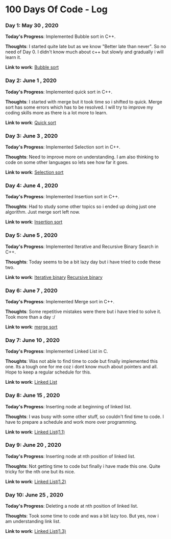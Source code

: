# 100 Days Of Code - Log

### Day 1: May 30 , 2020

**Today's Progress**: Implemented Bubble sort in C++.

**Thoughts**: I started quite late but as we know "Better late than never". So no need of Day 0. I didn't know much about c++ but slowly and gradually i will learn it.

**Link to work**: [Bubble sort](https://github.com/IamRahul16/Somecodes/blob/master/bubble.cpp)

### Day 2: June 1 , 2020

**Today's Progress**: Implemented quick sort in C++.

**Thoughts**: I started with merge but it took time so i shifted to quick. Merge sort has some errors which has to be resolved.
I will try to improve my coding skills more as there is a lot more to learn.

**Link to work**: [Quick sort](https://github.com/IamRahul16/Somecodes/blob/master/quick.cpp)

### Day 3: June 3 , 2020

**Today's Progress**: Implemented Selection sort in C++.

**Thoughts**: Need to improve more on understanding. I am also thinking to code on some other languages so lets see how far it goes.

**Link to work**: [Selection sort](https://github.com/IamRahul16/Somecodes/blob/master/selection_sort.cpp)

### Day 4: June 4 , 2020

**Today's Progress**: Implemented Insertion sort in C++.

**Thoughts**: Had to study some other topics so i ended up doing just one algorithm. Just merge sort left now.

**Link to work**: [Insertion sort](https://github.com/IamRahul16/Somecodes/blob/master/insertion_sort.cpp)

### Day 5: June 5 , 2020

**Today's Progress**: Implemented Iterative and Recursive Binary Search in C++.

**Thoughts**: Today seems to be a bit lazy day but i have tried to code these two.

**Link to work**: [Iterative binary](https://github.com/IamRahul16/Somecodes/blob/master/iterative_binary.cpp) [Recursive binary](https://github.com/IamRahul16/Somecodes/blob/master/recursive_binary.cpp)

### Day 6: June 7 , 2020

**Today's Progress**: Implemented Merge sort in C++.

**Thoughts**: Some repetitive mistakes were there but i have tried to solve it. Took more than a day :/

**Link to work**: [merge sort](https://github.com/IamRahul16/Somecodes/blob/master/merge.cpp)

### Day 7: June 10 , 2020

**Today's Progress**: Implemented Linked List in C.

**Thoughts**: Was not able to find time to code but finally implemented this one. Its a tough one for me coz i dont know much about pointers and all. Hope to keep a regular schedule for this.

**Link to work**: [Linked List](https://github.com/IamRahul16/Somecodes/blob/master/linklist_display.c)

### Day 8: June 15 , 2020

**Today's Progress**: Inserting node at beginning of linked list.

**Thoughts**: I was busy with some other stuff, so couldn't find time to code. I have to prepare a schedule and work more over programming.

**Link to work**: [Linked List(1.1)](https://github.com/IamRahul16/Somecodes/blob/master/linklist_beginn.c)

### Day 9: June 20 , 2020

**Today's Progress**: Inserting node at nth position of linked list.

**Thoughts**: Not getting time to code but finally i have made this one. Quite tricky for the nth one but its nice. 

**Link to work**: [Linked List(1.2)](https://github.com/IamRahul16/Somecodes/blob/master/linklist_nthpos.cpp)

### Day 10: June 25 , 2020

**Today's Progress**: Deleting a node at nth position of linked list.

**Thoughts**: Took some time to code and was a bit lazy too. But yes, now i am understanding link list. 

**Link to work**: [Linked List(1.3)](https://github.com/IamRahul16/Somecodes/blob/master/linklist_del.c)

